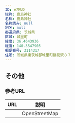 ```yaml
---
ID: e7MUD
総称: 鹿島神社
名称: 鹿島神社
名称読み: null
別名: null
都道府県: 茨城県
区域: 城里町
緯度: 36.4643936
経度: 140.3547905
郵便番号: 3114317
住所: 茨城県東茨城郡城里町勝見沢８７
---
```


## その他

### 参考URL

| URL | 説明          |
| --- | ------------- |
|     | OpenStreetMap |
